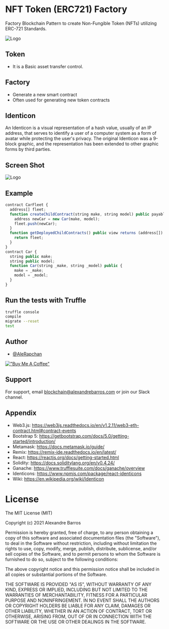# NFT Token (ERC721) Factory

Factory Blockchain Pattern to create Non-Fungible Token (NFTs) utilizing ERC-721 Standards.

![Logo](https://alexandrebarros.com/global/nft-token-factory.png)

## Token

- It is a Basic asset transfer control.

## Factory

- Generate a new smart contract
- Often used for generating new token contracts

## Identicon

An Identicon is a visual representation of a hash value, usually of an IP address, that serves to identify a user of a computer system as a form of avatar while protecting the user's privacy. The original Identicon was a 9-block graphic, and the representation has been extended to other graphic forms by third parties.

## Screen Shot
![Logo](http://alexandrebarros.com/global/TokenFactory_ScreenShot.png)

## Example

```js
contract CarFleet {
  address[] fleet;
  function createChildContract(string make, string model) public payable {
    address newCar = new Car(make, model);
    fleet.push(newCar);
  }
  function getDeployedChildContracts() public view returns (address[]) {
    return fleet;
  }
}
contract Car {
  string public make;
  string public model;
  function Car(string _make, string _model) public {
    make = _make;
    model = _model;
  }
}
```

## Run the tests with Truffle

```bash
truffle console
compile
migrate --reset
test
```

## Author

- [@AleRapchan](https://www.github.com/AleRapchan)

[!["Buy Me A Coffee"](https://www.buymeacoffee.com/assets/img/custom_images/orange_img.png)](https://www.buymeacoffee.com/alerapchan)

## Support

For support, email blockchain@alexandrebarros.com or join our Slack channel.

## Appendix

- Web3.js: https://web3js.readthedocs.io/en/v1.2.11/web3-eth-contract.html#contract-events
- Bootstrap 5: https://getbootstrap.com/docs/5.0/getting-started/introduction/
- Metamask: https://docs.metamask.io/guide/
- Remix: https://remix-ide.readthedocs.io/en/latest/
- React: https://reactjs.org/docs/getting-started.html
- Solidity: https://docs.soliditylang.org/en/v0.4.24/
- Ganache: https://www.trufflesuite.com/docs/ganache/overview
- Identicons: https://www.npmjs.com/package/react-identicons
- Wiki: https://en.wikipedia.org/wiki/Identicon

# License

The MIT License (MIT)

Copyright (c) 2021 Alexandre Barros

Permission is hereby granted, free of charge, to any person obtaining a copy of this software and associated documentation files (the "Software"), to deal in the Software without restriction, including without limitation the rights to use, copy, modify, merge, publish, distribute, sublicense, and/or sell copies of the Software, and to permit persons to whom the Software is furnished to do so, subject to the following conditions:

The above copyright notice and this permission notice shall be included in all copies or substantial portions of the Software.

THE SOFTWARE IS PROVIDED "AS IS", WITHOUT WARRANTY OF ANY KIND, EXPRESS OR IMPLIED, INCLUDING BUT NOT LIMITED TO THE WARRANTIES OF MERCHANTABILITY, FITNESS FOR A PARTICULAR PURPOSE AND NONINFRINGEMENT. IN NO EVENT SHALL THE AUTHORS OR COPYRIGHT HOLDERS BE LIABLE FOR ANY CLAIM, DAMAGES OR OTHER LIABILITY, WHETHER IN AN ACTION OF CONTRACT, TORT OR OTHERWISE, ARISING FROM, OUT OF OR IN CONNECTION WITH THE SOFTWARE OR THE USE OR OTHER DEALINGS IN THE SOFTWARE.
